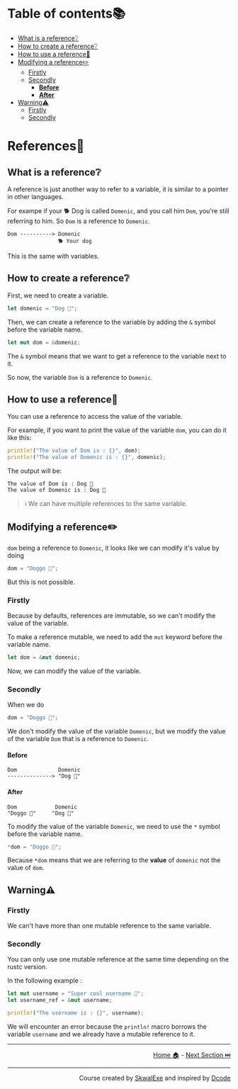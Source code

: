 # Table of contents📚

- [What is a reference❔](#what-is-a-reference)
- [How to create a reference❔](#how-to-create-a-reference)
- [How to use a reference🤹](#how-to-use-a-reference)
- [Modifying a reference✏️](#modifying-a-reference️)
  - [Firstly](#firstly)
  - [Secondly](#secondly)
    - [**Before**](#before)
    - [**After**](#after)
- [Warning⚠️](#warning️)
  - [Firstly](#firstly-1)
  - [Secondly](#secondly-1)

# References🔗

## What is a reference❔

A reference is just another way to refer to a variable, it is similar to a pointer in other languages.

For exampe if your 🐕 Dog is called `Domenic`, and you call him `Dom`, you're still referring to him. So `Dom` is a reference to `Domenic`.

```
Dom ----------> Domenic
                🐕 Your dog
```

This is the same with variables.

## How to create a reference❔

First, we need to create a variable.

```rust
let domenic = "Dog 🐶";
```

Then, we can create a reference to the variable by adding the `&` symbol before the variable name.

```rust
let mut dom = &domenic;
```

The `&` symbol means that we want to get a reference to the variable next to it.

So now, the variable `Dom` is a reference to `Domenic`.

## How to use a reference🤹

You can use a reference to access the value of the variable.

For example, if you want to print the value of the variable `dom`, you can do it like this:

```rust
println!("The value of Dom is : {}", dom);
println!("The value of Domenic is : {}", domenic);
```

The output will be:

```
The value of Dom is : Dog 🐶
The value of Domenic is : Dog 🐶
```

> ℹ️ We can have multiple references to the same variable.

## Modifying a reference✏️

`dom` being a reference to `Domenic`, it looks like we can modify it's value by doing 

```rust
dom = "Doggo 🐶";
```

But this is not possible.

### Firstly

Because by defaults, references are immutable, so we can't modify the value of the variable.

To make a reference mutable, we need to add the `mut` keyword before the variable name.

```rust
let dom = &mut domenic;
```

Now, we can modify the value of the variable.

### Secondly

When we do 

```rust
dom = "Doggo 🐶";
```

We don't modify the value of the variable `Domenic`, but we modify the value of the variable `Dom` that is a reference to `Domenic`.

#### **Before**

```
Dom             Domenic
--------------> "Dog 🐶"
```

#### **After**

```
Dom            Domenic
"Doggo 🐶"     "Dog 🐶"
```

To modify the value of the variable `Domenic`, we need to use the `*` symbol before the variable name.

```rust
*dom = "Doggo 🐶";
```

Because `*dom` means that we are referring to the **value** of `domenic` not the value of `dom`.

## Warning⚠️

### Firstly

We can't have more than one mutable reference to the same variable.

### Secondly

You can only use one mutable reference at the same time depending on the rustc version.

In the following example : 

```rust
let mut username = "Super cool username 💪";
let username_ref = &mut username;

println!("The username is : {}", username);
```

We will encounter an error because the `println!` macro borrows the variable `username` and we already have a mutable reference to it.

---

<p align="right"><a href="https://skwalexe.github.io/learn-rust/">Home 🏠</a> - <a href="../structs">Next Section ⏭️</a></p>

---

<p align="right">Course created by <a href="https://github.com/SkwalExe/" target="_blank">SkwalExe</a> and inspired by <a href="https://www.youtube.com/watch?v=vOMJlQ5B-M0&list=PLVvjrrRCBy2JSHf9tGxGKJ-bYAN_uDCUL" target="_blank">Dcode</a></p>